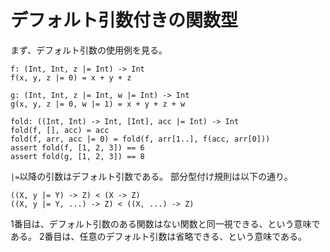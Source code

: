 # デフォルト引数付きの関数型

まず、デフォルト引数の使用例を見る。

```erg
f: (Int, Int, z |= Int) -> Int
f(x, y, z |= 0) = x + y + z

g: (Int, Int, z |= Int, w |= Int) -> Int
g(x, y, z |= 0, w |= 1) = x + y + z + w

fold: ((Int, Int) -> Int, [Int], acc |= Int) -> Int
fold(f, [], acc) = acc
fold(f, arr, acc |= 0) = fold(f, arr[1..], f(acc, arr[0]))
assert fold(f, [1, 2, 3]) == 6
assert fold(g, [1, 2, 3]) == 8
```

`|=`以降の引数はデフォルト引数である。
部分型付け規則は以下の通り。

```erg
((X, y |= Y) -> Z) < (X -> Z)
((X, y |= Y, ...) -> Z) < ((X, ...) -> Z)
```

1番目は、デフォルト引数のある関数はない関数と同一視できる、という意味である。
2番目は、任意のデフォルト引数は省略できる、という意味である。

